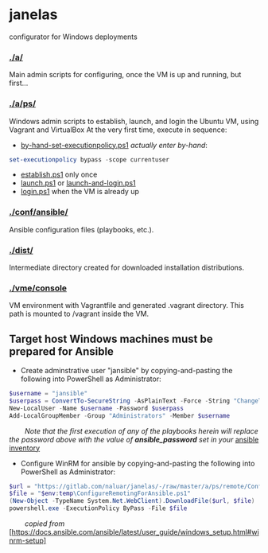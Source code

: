 # janelas
configurator for Windows deployments

### [./a/](a)
Main admin scripts for configuring, once the VM is up and running, but first...

### [./a/ps/](a/ps)
Windows admin scripts to establish, launch, and login the Ubuntu VM, using Vagrant and VirtualBox
At the very first time, execute in sequence:
* [by-hand-set-executionpolicy.ps1](a/ps/by-hand-set-executionpolicy.ps1) *actually enter by-hand*:
```powershell
set-executionpolicy bypass -scope currentuser
```
* [establish.ps1](a/ps/establish.ps1) only once
* [launch.ps1](a/ps/launch.ps1) or [launch-and-login.ps1](a/ps/launch-and-login.ps1)
* [login.ps1](a/ps/login.ps1) when the VM is already up

### [./conf/ansible/](conf/ansible)
Ansible configuration files (playbooks, etc.).

### [./dist/](dist)
Intermediate directory created for downloaded installation distributions.

### [./vme/console](vme/console)
VM environment with Vagrantfile and generated .vagrant directory. This path is mounted to /vagrant inside the VM.

## Target host Windows machines must be prepared for Ansible
* Create adminstrative user "jansible" by copying-and-pasting the following into PowerShell as Administrator:
```powershell
$username = "jansible"
$userpass = ConvertTo-SecureString -AsPlainText -Force -String "ChangeThisPassword!!!"
New-LocalUser -Name $username -Password $userpass
Add-LocalGroupMember -Group "Administrators" -Member $username
```
&nbsp;&nbsp;&nbsp;&nbsp;&nbsp;&nbsp;&nbsp;&nbsp;*Note that the first execution of any of the playbooks herein will replace the password above
with the value of **ansible_password** set in your* [ansible inventory](conf/ansible/ansible-inventory-example.yml)
<br>
* Configure WinRM for ansible by copying-and-pasting the following into PowerShell as Administrator:
```powershell
$url = "https://gitlab.com/naluar/janelas/-/raw/master/a/ps/remote/ConfigureRemotingForAnsible.ps1"
$file = "$env:temp\ConfigureRemotingForAnsible.ps1"
(New-Object -TypeName System.Net.WebClient).DownloadFile($url, $file)
powershell.exe -ExecutionPolicy ByPass -File $file
```
&nbsp;&nbsp;&nbsp;&nbsp;&nbsp;&nbsp;&nbsp;&nbsp;*copied from* [https://docs.ansible.com/ansible/latest/user_guide/windows_setup.html#winrm-setup]
